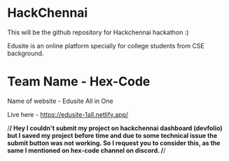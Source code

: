 # HackChennai
This will be the github repository for Hackchennai hackathon :)

Edusite is an online platform specially for college students from CSE background.

# Team Name - Hex-Code

Name of website - Edusite All in One

Live here - https://edusite-1all.netlify.app/

/**************/
Hey I couldn't submit my project on hackchennai dashboard (devfolio) but I saved my project before time and due to some technical issue the submit button was not working. So I request you to consider this, as the same I mentioned on hex-code channel on discord.
/**************/
